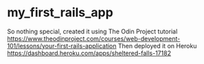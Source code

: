 # my_first_rails_app
So nothing special, created it using The Odin Project tutorial
https://www.theodinproject.com/courses/web-development-101/lessons/your-first-rails-application
Then deployed it on Heroku
https://dashboard.heroku.com/apps/sheltered-falls-17182

